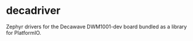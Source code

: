 # decadriver
Zephyr drivers for the Decawave DWM1001-dev board bundled as a library for PlatformIO.

